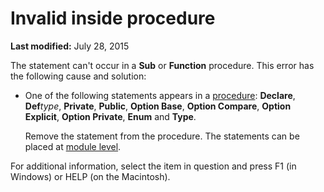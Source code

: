 
# Invalid inside procedure

 **Last modified:** July 28, 2015

The statement can't occur in a  **Sub** or **Function** procedure. This error has the following cause and solution:




- One of the following statements appears in a  [procedure](b8bdf64f-5920-1ae9-16d0-b26d09524a30.md):  **Declare**,  **Def**_type_,  **Private**,  **Public**,  **Option Base**,  **Option Compare**,  **Option Explicit**,  **Option Private**,  **Enum** and **Type**.
    
    Remove the statement from the procedure. The statements can be placed at  [module level](b8bdf64f-5920-1ae9-16d0-b26d09524a30.md).
    

For additional information, select the item in question and press F1 (in Windows) or HELP (on the Macintosh).

